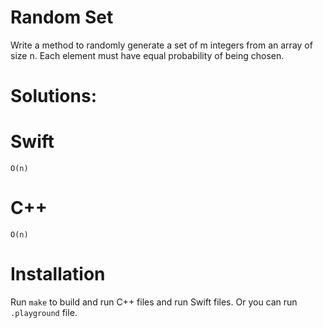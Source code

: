 # Random Set

Write a method to randomly generate a set of m integers from an array of size n. Each element must have equal probability of being chosen.

# Solutions:

# Swift
```
O(n)
```
# C++
```
O(n)
```

# Installation
Run `make` to build and run C++ files and run Swift files. Or you can run `.playground` file.
